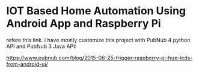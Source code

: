 # IOT Based Home Automation Using Android App and Raspberry Pi

refere this link. i have mostly customize this project with PubNub 4 python API and PubNub 3 Java API:

https://www.pubnub.com/blog/2015-06-25-trigger-raspberry-pi-hue-leds-from-android-ui/




